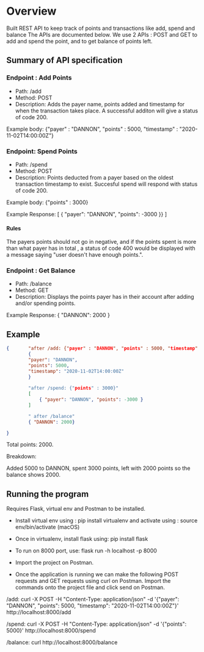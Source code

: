 # Overview
Built  REST API to keep track of points and transactions like add, spend and balance The APIs are documented below. We use 2 APIs : POST and GET to add and spend the point, and to get balance of points left.

## Summary of API specification
### Endpoint : Add Points
- Path: /add
- Method: POST
- Description: Adds the payer name, points added and timestamp for when the transaction takes place. A successful additon will give a status of code 200.

Example body:
{"payer" : "DANNON", "points" : 5000, "timestamp" : "2020-11-02T14:00:00Z"}

### Endpoint: Spend Points
- Path: /spend
- Method: POST
- Description: Points deducted from a payer based on the oldest transaction timestamp to exist. Succesful spend will respond with status of code 200.

Example body: 
{"points" : 3000}

Example Response:
[
{ "payer": "DANNON", "points": -3000 }}
]

#### Rules
The payers points should not go in negative, and if the points spent is more than what payer has in total , a status of code 400 would be displayed with a message saying "user doesn't have enough points.".

### Endpoint : Get Balance
- Path: /balance
- Method: GET
- Description: Displays the points payer has in their account after adding and/or spending points.

Example Response:
{
"DANNON": 2000
}

## Example

```json
{       "after /add: {"payer" : "DANNON", "points" : 5000, "timestamp" : "2020-11-02T14:00:00Z"} "
        {
        "payer": "DANNON",
        "points": 5000,
        "timestamp": "2020-11-02T14:00:00Z"
        }
        
        "after /spend: {"points" : 3000}"
        [
            { "payer": "DANNON", "points": -3000 }
        ]

        " after /balance"
        { "DANNON": 2000}

}
```
Total points: 2000.

Breakdown:

Added 5000 to DANNON, spent 3000 points, left with 2000 points so the balance shows 2000.

## Running the program
Requires Flask, virtual env and Postman to be installed.

- Install virtual env using : pip install virtualenv and activate using : source env/bin/activate  (macOS)
- Once in virtualenv, install flask using: pip install flask
- To run on 8000 port, use: flask run -h localhost -p 8000
- Import the project on Postman.

- Once the application is running we can make the following POST requests and GET requests using curl on Postman. Import the commands onto the project file and click send on Postman.

/add: curl -X POST -H "Content-Type: application/json" -d '{"payer": "DANNON", "points": 5000, "timestamp": "2020-11-02T14:00:00Z"}' http://localhost:8000/add

/spend: curl -X POST -H "Content-Type: application/json" -d '{"points": 5000}' http://localhost:8000/spend

/balance: curl http://localhost:8000/balance















